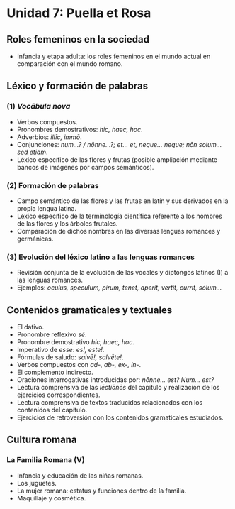 # Unidad 7: Puella et Rosa

## Roles femeninos en la sociedad  
- Infancia y etapa adulta: los roles femeninos en el mundo actual en comparación con el mundo romano.  

## Léxico y formación de palabras  
### (1) *Vocābula nova*  
- Verbos compuestos.  
- Pronombres demostrativos: *hic, haec, hoc*.  
- Adverbios: *illīc, immō*.  
- Conjunciones: *num...? / nōnne...?; et... et, neque... neque; nōn solum... sed etiam*.  
- Léxico específico de las flores y frutas (posible ampliación mediante bancos de imágenes por campos semánticos).  

### (2) Formación de palabras  
- Campo semántico de las flores y las frutas en latín y sus derivados en la propia lengua latina.  
- Léxico específico de la terminología científica referente a los nombres de las flores y los árboles frutales.  
- Comparación de dichos nombres en las diversas lenguas romances y germánicas.  

### (3) Evolución del léxico latino a las lenguas romances  
- Revisión conjunta de la evolución de las vocales y diptongos latinos (I) a las lenguas romances.  
- Ejemplos: *oculus, speculum, pirum, tenet, aperit, vertit, currit, sōlum...*  

## Contenidos gramaticales y textuales  
- El dativo.  
- Pronombre reflexivo *sē*.  
- Pronombre demostrativo *hic, haec, hoc*.  
- Imperativo de *esse*: *es!, este!*.  
- Fórmulas de saludo: *salvē!, salvēte!*.  
- Verbos compuestos con *ad-, ab-, ex-, in-*.  
- El complemento indirecto.  
- Oraciones interrogativas introducidas por: *nōnne... est? Num... est?*  
- Lectura comprensiva de las *lēctiōnēs* del capítulo y realización de los ejercicios correspondientes.  
- Lectura comprensiva de textos traducidos relacionados con los contenidos del capítulo.  
- Ejercicios de retroversión con los contenidos gramaticales estudiados.  

## Cultura romana  
### La Familia Romana (V)  
- Infancia y educación de las niñas romanas.  
- Los juguetes.  
- La mujer romana: estatus y funciones dentro de la familia.  
- Maquillaje y cosmética.  
